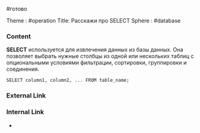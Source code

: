 #готово 

Theme : #operation
Title: Расскажи про SELECT
Sphere : #database

### Content

**SELECT** используется для извлечения данных из базы данных. Она позволяет выбрать нужные столбцы из одной или нескольких таблиц с опциональными условиями фильтрации, сортировки, группировки и соединения.

`SELECT column1, column2, ... FROM table_name;`
### External Link



### Internal Link

- 
